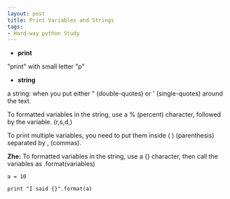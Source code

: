 ```yaml
---
layout: post
title: Print Variables and Strings
tags: 
- Hard-way python Study
---
```


* **print**

"print" with small letter "p"

* **string**
 
a string: when you put either " (double-quotes) or ' (single-quotes) around the text.

To formatted variables in the string, use a % (percent) character, followed by the variable. (r,s,d,)

To print multiple variables, you need to put them inside ( ) (parenthesis) separated by , (commas). 

**Zhe:**
To formatted variables in the string, use a {} character, then call the variables as .format(variables)

    a = 10
 
    print "I said {}".format(a)
 
